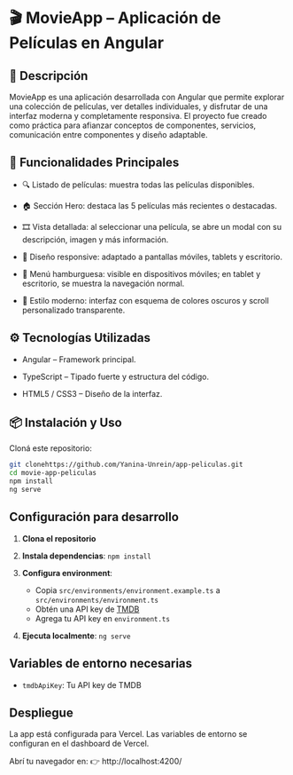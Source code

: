 # 🎬 MovieApp – Aplicación de Películas en Angular

## 📖 Descripción

MovieApp es una aplicación desarrollada con Angular que permite explorar una colección de películas, ver detalles individuales, y disfrutar de una interfaz moderna y completamente responsiva.
El proyecto fue creado como práctica para afianzar conceptos de componentes, servicios, comunicación entre componentes y diseño adaptable.

## 🚀 Funcionalidades Principales

- 🔍 Listado de películas: muestra todas las películas disponibles.

- 🏠 Sección Hero: destaca las 5 películas más recientes o destacadas.

- 🎞️ Vista detallada: al seleccionar una película, se abre un modal con su descripción, imagen y más información.

- 📱 Diseño responsive: adaptado a pantallas móviles, tablets y escritorio.

- 🍔 Menú hamburguesa: visible en dispositivos móviles; en tablet y escritorio, se muestra la navegación normal.

- 🌙 Estilo moderno: interfaz con esquema de colores oscuros y scroll personalizado transparente.

## ⚙️ Tecnologías Utilizadas

- Angular – Framework principal.

- TypeScript – Tipado fuerte y estructura del código.

- HTML5 / CSS3 – Diseño de la interfaz.

## 📦 Instalación y Uso

Cloná este repositorio:
```bash
git clonehttps://github.com/Yanina-Unrein/app-peliculas.git
cd movie-app-peliculas
npm install
ng serve
```

## Configuración para desarrollo

1. **Clona el repositorio**
2. **Instala dependencias**: `npm install`
3. **Configura environment**:
   - Copia `src/environments/environment.example.ts` a `src/environments/environment.ts`
   - Obtén una API key de [TMDB](https://www.themoviedb.org/settings/api)
   - Agrega tu API key en `environment.ts`

4. **Ejecuta localmente**: `ng serve`

## Variables de entorno necesarias

- `tmdbApiKey`: Tu API key de TMDB

## Despliegue

La app está configurada para Vercel. Las variables de entorno se configuran en el dashboard de Vercel.

Abrí tu navegador en:
👉 http://localhost:4200/
